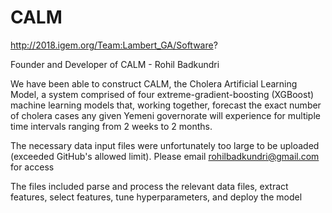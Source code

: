 # CALM
http://2018.igem.org/Team:Lambert_GA/Software?

Founder and Developer of CALM - Rohil Badkundri

We have been able to construct CALM, the Cholera Artificial Learning Model, a system comprised of four extreme-gradient-boosting (XGBoost) machine learning models that, working together, forecast the exact number of cholera cases any given Yemeni governorate will experience for multiple time intervals ranging from 2 weeks to 2 months.

The necessary data input files were unfortunately too large to be uploaded (exceeded GitHub's allowed limit). Please email rohilbadkundri@gmail.com for access

The files included parse and process the relevant data files, extract features, select features, tune hyperparameters, and deploy the model
